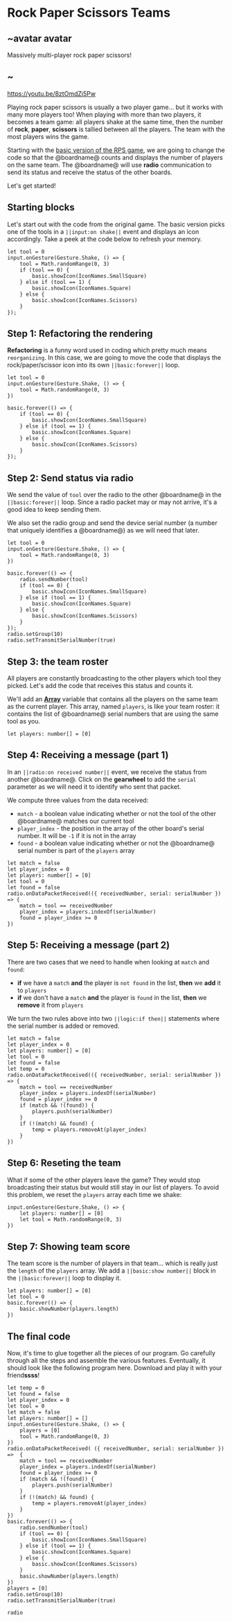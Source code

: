 # Rock Paper Scissors Teams

## ~avatar avatar

Massively multi-player rock paper scissors!

## ~

https://youtu.be/8ztOmdZi5Pw

Playing rock paper scissors is usually a two player game... but it works with many more players too!
When playing with more than two players, it becomes a team game: all players shake at the same time, 
then the number of **rock**, **paper**, **scissors** is tallied between all the players. 
The team with the most players wins the game.

Starting with the [basic version of the RPS game](/projects/rock-paper-scissors), we are going
to change the code so that the @boardname@ counts and displays the number of players on the same team.
The @boardname@ will use **radio** communication to send its status and receive the status of the other boards.

Let's get started!

## Starting blocks

Let's start out with the code from the original game. The basic version picks one of the tools in a ``||input:on shake||`` event and displays an icon accordingly. Take a peek at the code below to refresh your memory.

```blocks
let tool = 0
input.onGesture(Gesture.Shake, () => {
    tool = Math.randomRange(0, 3)
    if (tool == 0) {
        basic.showIcon(IconNames.SmallSquare)
    } else if (tool == 1) {
        basic.showIcon(IconNames.Square)
    } else {
        basic.showIcon(IconNames.Scissors)
    }
});
```

## Step 1: Refactoring the rendering

**Refactoring** is a funny word used in coding which pretty much means ``reorganizing``. In this case, we are going to move the code that displays the rock/paper/scissor icon into its own ``||basic:forever||`` loop.

```blocks
let tool = 0
input.onGesture(Gesture.Shake, () => {
    tool = Math.randomRange(0, 3)
})

basic.forever(() => {
    if (tool == 0) {
        basic.showIcon(IconNames.SmallSquare)
    } else if (tool == 1) {
        basic.showIcon(IconNames.Square)
    } else {
        basic.showIcon(IconNames.Scissors)
    }
});
```

## Step 2: Send status via radio

We send the value of ``tool`` over the radio to the other @boardname@ in the ``||basic:forever||`` loop. Since a radio packet may or may not arrive, it's a good idea to keep sending them.

We also set the radio group and send the device serial number (a number that uniquely identifies a @boardname@) as we will need that later.

```blocks
let tool = 0
input.onGesture(Gesture.Shake, () => {
    tool = Math.randomRange(0, 3)
})

basic.forever(() => {
    radio.sendNumber(tool)
    if (tool == 0) {
        basic.showIcon(IconNames.SmallSquare)
    } else if (tool == 1) {
        basic.showIcon(IconNames.Square)
    } else {
        basic.showIcon(IconNames.Scissors)
    }
});
radio.setGroup(10)
radio.setTransmitSerialNumber(true)
```

## Step 3: the team roster

All players are constantly broadcasting to the other players which tool they picked. 
Let's add the code that receives this status and counts it.

We'll add an **[Array](/types/array)** variable that contains all the players on the same team as the current player. This array, named ``players``, is like your team roster: it contains the list of @boardname@ serial numbers that are using the same tool as you.

```block
let players: number[] = [0]
```

## Step 4: Receiving a message (part 1)

In an ``||radio:on received number||`` event, we receive the status from another @boardname@. Click on the **gearwheel** to add the ``serial`` parameter as we will need it to identify who sent that packet.

We compute three values from the data received:

* ``match`` - a boolean value indicating whether or not the tool of the other @boardname@ matches our current tool
* ``player_index`` - the position in the array of the other board's serial number. It will be `-1` if it is not in the array
* ``found`` - a boolean value indicating whether or not the @boardname@ serial number is part of the ``players`` array

```blocks
let match = false
let player_index = 0
let players: number[] = [0]
let tool = 0
let found = false
radio.onDataPacketReceived(({ receivedNumber, serial: serialNumber }) => {
    match = tool == receivedNumber
    player_index = players.indexOf(serialNumber)
    found = player_index >= 0
})
```

## Step 5: Receiving a message (part 2)

There are two cases that we need to handle when looking at ``match`` and ``found``:

* **if** we have a ``match`` **and** the player is ``not found`` in the list, **then** we **add** it to ``players``
* **if** we don't have a ``match`` **and** the player is ``found`` in the list, **then** we **remove** it from ``players``

We turn the two rules above into two ``||logic:if then||`` statements where the serial number is added or removed.

```blocks
let match = false
let player_index = 0
let players: number[] = [0]
let tool = 0
let found = false
let temp = 0
radio.onDataPacketReceived(({ receivedNumber, serial: serialNumber }) => {
    match = tool == receivedNumber
    player_index = players.indexOf(serialNumber)
    found = player_index >= 0
    if (match && !(found)) {
        players.push(serialNumber)
    } 
    if (!(match) && found) {
        temp = players.removeAt(player_index)
    }
})
```

## Step 6: Reseting the team

What if some of the other players leave the game? They would stop broadcasting their status but would still stay in our list of players. To avoid this problem, we reset the ``players`` array each time we shake:

```block
input.onGesture(Gesture.Shake, () => {
    let players: number[] = [0]
    let tool = Math.randomRange(0, 3)
})
```

## Step 7: Showing team score

The team score is the number of players in that team... which is really just the ``length`` of the ``players`` array. We add a ``||basic:show number||`` block in the ``||basic:forever||`` loop to display it.

```block
let players: number[] = [0]
let tool = 0
basic.forever(() => {
    basic.showNumber(players.length)
})
```

## The final code

Now, it's time to glue together all the pieces of our program. 
Go carefully through all the steps and assemble the various features. Eventually, it should look
like the following program here. Download and play it with your friend**ssss**!

```blocks
let temp = 0
let found = false
let player_index = 0
let tool = 0
let match = false
let players: number[] = []
input.onGesture(Gesture.Shake, () => {
    players = [0]
    tool = Math.randomRange(0, 3)
})
radio.onDataPacketReceived( ({ receivedNumber, serial: serialNumber }) =>  {
    match = tool == receivedNumber
    player_index = players.indexOf(serialNumber)
    found = player_index >= 0
    if (match && !(found)) {
        players.push(serialNumber)
    }
    if (!(match) && found) {
        temp = players.removeAt(player_index)
    }
})
basic.forever(() => {
    radio.sendNumber(tool)
    if (tool == 0) {
        basic.showIcon(IconNames.SmallSquare)
    } else if (tool == 1) {
        basic.showIcon(IconNames.Square)
    } else {
        basic.showIcon(IconNames.Scissors)
    }
    basic.showNumber(players.length)
})
players = [0]
radio.setGroup(10)
radio.setTransmitSerialNumber(true)
```

```package
radio
```